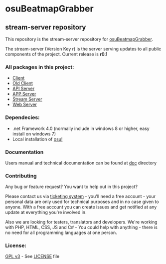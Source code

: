 # osuBeatmapGrabber
## stream-server repository

This repository is the stream-server repository for [osuBeatmapGrabber](https://osu.ppy.sh/forum/t/399719).

The stream-server (Version Key r) is the server serving updates to all public components of the project. Current release is **r0.1**

### All packages in this project:
* [Client](https://github.com/Kagurame/osbg-client)
* [Old Client](https://github.com/Kagurame/osbg-client-old)
* [API Server](https://github.com/Kagurame/osbg-server-api)
* [APP Server](https://github.com/Kagurame/osbg-server-app)
* [Stream Server](https://github.com/Kagurame/osbg-server-stream)
* [Web Server](https://github.com/Kagurame/osbg-server-web)

### Dependecies:
* .net Framework 4.0 (normally include in windows 8 or higher, easy install on windows 7)
* Local installation of [osu!](https://osu.ppy.sh)

### Documentation
Users manual and technical documentation can be found at [doc](doc) directory

### Contributing
Any bug or feature request? You want to help out in this project?

Please contact us via [ticketing system](http://tracker.kagu-chan.de/projects/osu-beatmap-grabber) - you'll need a free account - your personal data are only used for technical purposes and in no case given to anyone. With a free account you can create issues and get notified at any update at everything you're involved in.

Also we are looking for testers, translators and developers. We're working with PHP, HTML, CSS, JS and C# - You could help with anything - there is no need for all programming languages at one person.

### License:
[GPL v3](LICENSE) - See [LICENSE](LICENSE) file
